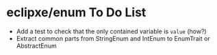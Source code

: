 # eclipxe/enum To Do List

- Add a test to check that the only contained variable is `value` (how?)
- Extract common parts from StringEnum and IntEnum to EnumTrait or AbstractEnum
